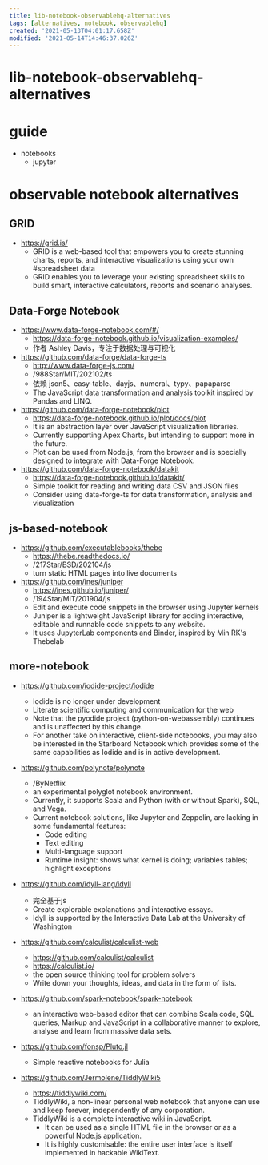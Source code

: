 ```yaml
---
title: lib-notebook-observablehq-alternatives
tags: [alternatives, notebook, observablehq]
created: '2021-05-13T04:01:17.658Z'
modified: '2021-05-14T14:46:37.026Z'
---
```


# lib-notebook-observablehq-alternatives

# guide

- notebooks
  - jupyter
# observable notebook alternatives

## GRID

- https://grid.is/
  - GRID is a web-based tool that empowers you to create stunning charts, reports, and interactive visualizations using your own #spreadsheet data 
  - GRID enables you to leverage your existing spreadsheet skills to build smart, interactive calculators, reports and scenario analyses.

## Data-Forge Notebook

- https://www.data-forge-notebook.com/#/
  - https://data-forge-notebook.github.io/visualization-examples/
  - 作者 Ashley Davis，专注于数据处理与可视化
- https://github.com/data-forge/data-forge-ts
  - http://www.data-forge-js.com/
  - /988Star/MIT/202102/ts
  - 依赖 json5、easy-table、dayjs、numeral、typy、papaparse
  - The JavaScript data transformation and analysis toolkit inspired by Pandas and LINQ.
- https://github.com/data-forge-notebook/plot
  - https://data-forge-notebook.github.io/plot/docs/plot
  - It is an abstraction layer over JavaScript visualization libraries. 
  - Currently supporting Apex Charts, but intending to support more in the future.
  - Plot can be used from Node.js, from the browser and is specially designed to integrate with Data-Forge Notebook.
- https://github.com/data-forge-notebook/datakit
  - https://data-forge-notebook.github.io/datakit/
  - Simple toolkit for reading and writing data CSV and JSON files
  - Consider using data-forge-ts for data transformation, analysis and visualization

## js-based-notebook

- https://github.com/executablebooks/thebe
  - https://thebe.readthedocs.io/
  - /217Star/BSD/202104/js
  - turn static HTML pages into live documents
- https://github.com/ines/juniper
  - https://ines.github.io/juniper/
  - /194Star/MIT/201904/js
  - Edit and execute code snippets in the browser using Jupyter kernels
  - Juniper is a lightweight JavaScript library for adding interactive, editable and runnable code snippets to any website. 
  - It uses JupyterLab components and Binder, inspired by Min RK's Thebelab

## more-notebook

- https://github.com/iodide-project/iodide
  - Iodide is no longer under development
  - Literate scientific computing and communication for the web
  - Note that the pyodide project (python-on-webassembly) continues and is unaffected by this change.
  - For another take on interactive, client-side notebooks, you may also be interested in the Starboard Notebook which provides some of the same capabilities as Iodide and is in active development.

- https://github.com/polynote/polynote
  - /ByNetflix
  - an experimental polyglot notebook environment. 
  - Currently, it supports Scala and Python (with or without Spark), SQL, and Vega.
  - Current notebook solutions, like Jupyter and Zeppelin, are lacking in some fundamental features:
    - Code editing
    - Text editing
    - Multi-language support
    - Runtime insight: shows what kernel is doing; variables tables; highlight exceptions

- https://github.com/idyll-lang/idyll
  - 完全基于js
  - Create explorable explanations and interactive essays.
  - Idyll is supported by the Interactive Data Lab at the University of Washington

- https://github.com/calculist/calculist-web
  - https://github.com/calculist/calculist
  - https://calculist.io/
  - the open source thinking tool for problem solvers
  - Write down your thoughts, ideas, and data in the form of lists.

- https://github.com/spark-notebook/spark-notebook
  - an interactive web-based editor that can combine Scala code, SQL queries, Markup and JavaScript in a collaborative manner to explore, analyse and learn from massive data sets.

- https://github.com/fonsp/Pluto.jl
  - Simple reactive notebooks for Julia

- https://github.com/Jermolene/TiddlyWiki5
  - https://tiddlywiki.com/
  - TiddlyWiki, a non-linear personal web notebook that anyone can use and keep forever, independently of any corporation.
  - TiddlyWiki is a complete interactive wiki in JavaScript. 
    - It can be used as a single HTML file in the browser or as a powerful Node.js application. 
    - It is highly customisable: the entire user interface is itself implemented in hackable WikiText.

